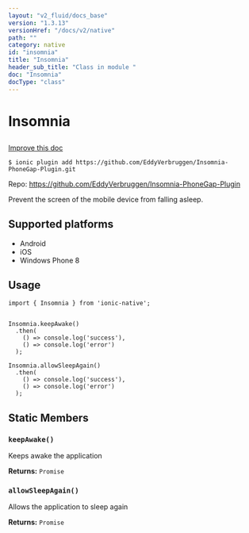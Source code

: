 ```yaml
---
layout: "v2_fluid/docs_base"
version: "1.3.13"
versionHref: "/docs/v2/native"
path: ""
category: native
id: "insomnia"
title: "Insomnia"
header_sub_title: "Class in module "
doc: "Insomnia"
docType: "class"
---
```









<h1 class="api-title">

  
  Insomnia
  

  

  

</h1>

<a class="improve-v2-docs" href="http://github.com/driftyco/ionic-native/edit/master/src/plugins/insomnia.ts#L0">
  Improve this doc
</a>





<!-- decorators -->


<pre><code>$ ionic plugin add https://github.com/EddyVerbruggen/Insomnia-PhoneGap-Plugin.git</code></pre>
<p>Repo:
  <a href="https://github.com/EddyVerbruggen/Insomnia-PhoneGap-Plugin">
    https://github.com/EddyVerbruggen/Insomnia-PhoneGap-Plugin
  </a>
</p>

<!-- description -->

<p>Prevent the screen of the mobile device from falling asleep.</p>


<!-- @platforms tag -->
<h2>Supported platforms</h2>

<ul>
  <li>Android</li>
  
  <li>iOS</li>
  
  <li>Windows Phone 8</li>
  </ul>

<!-- @platforms tag end -->


<!-- @usage tag -->

<h2>Usage</h2>

<pre><code class="lang-typescript">import { Insomnia } from &#39;ionic-native&#39;;


Insomnia.keepAwake()
  .then(
    () =&gt; console.log(&#39;success&#39;),
    () =&gt; console.log(&#39;error&#39;)
  );

Insomnia.allowSleepAgain()
  .then(
    () =&gt; console.log(&#39;success&#39;),
    () =&gt; console.log(&#39;error&#39;)
  );
</code></pre>




<!-- @property tags -->
<h2>Static Members</h2>
<div id="keepAwake"></div>
<h3><code>keepAwake()</code>
  
</h3>

Keeps awake the application






<div class="return-value" markdown="1">
  <i class="icon ion-arrow-return-left"></i>
  <b>Returns:</b> 
<code>Promise</code> 
</div>



<div id="allowSleepAgain"></div>
<h3><code>allowSleepAgain()</code>
  
</h3>

Allows the application to sleep again






<div class="return-value" markdown="1">
  <i class="icon ion-arrow-return-left"></i>
  <b>Returns:</b> 
<code>Promise</code> 
</div>




<!-- methods on the class -->

<!-- related link --><!-- end content block -->


<!-- end body block -->

